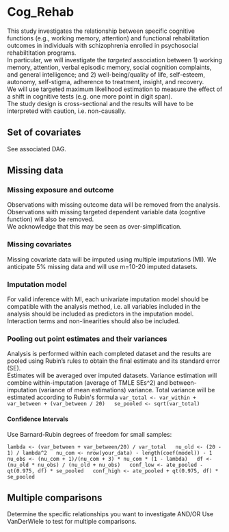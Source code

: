 # Cog_Rehab

This study investigates the relationship between specific cognitive functions (e.g., working memory, attention) and functional rehabilitation outcomes in individuals with schizophrenia enrolled in psychosocial rehabiltitation programs.  
In particular, we will investigate the _targeted_ association between 1) working memory, attention, verbal episodic memory, social cognition complaints, and general intelligence; and 2) well-being/quality of life, self-esteem, autonomy, self-stigma, adherence to treatment, insight, and recovery.  
We will use targeted maximum likelihood estimation to measure the effect of a shift in cognitive tests (e.g. one more point in digit span).  
The study design is cross-sectional and the results will have to be interpreted with caution, i.e. non-causally.

## Set of covariates
See associated DAG. 

## Missing data

### Missing exposure and outcome
Observations with missing outcome data will be removed from the analysis.
Observations with missing targeted dependent variable data (cogntive function) will also be removed.  
We acknowledge that this may be seen as over-simplification.

### Missing covariates
Missing covariate data will be imputed using multiple imputations (MI). We anticipate 5% missing data and will use m=10-20 imputed datasets.

### Imputation model 
For valid inference with MI, each univariate imputation model should be compatible with the analysis method, i.e. all variables included in the analysis should be included as predictors in the imputation model. Interaction terms and non-linearities should also be included.

### Pooling out point estimates and their variances  
Analysis is performed within each completed dataset and the results are pooled using Rubin’s rules to obtain the final estimate and its standard error (SE).  
Estimates will be averaged over imputed datasets. Variance estimation will combine within-imputation (average of TMLE SEs^2) and between-imputation (variance of mean estimations) variance. Total variance will be estimated according to Rubin's formula
`var_total <- var_within + var_between + (var_between / 20)  
se_pooled <- sqrt(var_total)`

#### Confidence Intervals
Use Barnard-Rubin degrees of freedom for small samples:

`
lambda <- (var_between + var_between/20) / var_total  
nu_old <- (20 - 1) / lambda^2  
nu_com <- nrow(your_data) - length(coef(model)) - 1  
nu_obs <- (nu_com + 1)/(nu_com + 3) * nu_com * (1 - lambda)  
df <- (nu_old * nu_obs) / (nu_old + nu_obs)  
conf_low <- ate_pooled - qt(0.975, df) * se_pooled  
conf_high <- ate_pooled + qt(0.975, df) * se_pooled
`

## Multiple comparisons
Determine the specific relationships you want to investigate AND/OR Use VanDerWiele to test for multiple comparisons.
